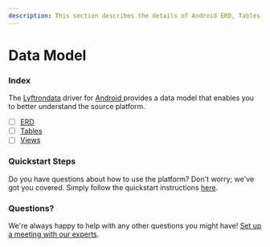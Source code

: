 ```yaml
---
description: This section describes the details of Android ERD, Tables, and Views.
---
```


# Data Model

### Index

The  [Lyftrondata](https://www.lyftrondata.com/) driver for [Android](https://www.lyftrondata.com/integration/android/)[ ](https://www.lyftrondata.com/integration/android/)provides a data model that enables you to better understand the source platform.

* [ ] [ERD](../../../sales-analytics/android/data-model/erd.md)
* [ ] [Tables](../../../sales-analytics/android/data-model/tables.md)
* [ ] [Views](../../../sales-analytics/android/data-model/views.md)

### Quickstart Steps

Do you have questions about how to use the platform? Don't worry; we've got you covered. Simply follow the quickstart instructions [here](../../../../quickstart-steps.md).

### Questions? <a href="#questions" id="questions"></a>

We're always happy to help with any other questions you might have! [Set up a meeting with our experts](https://www.lyftrondata.com/book-a-meeting/).

